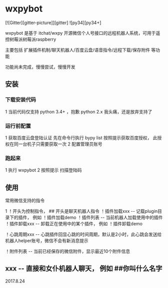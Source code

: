 # wxpybot

[![Gitter][gitter-picture]][gitter] ![py34][py34+]

wxpybot 是基于 itchat/wxpy 开源微信个人号接口的远程机器人系统，可用于遥控树莓派树莓派raspberry

主要包括 扩展插件机制/聊天机器人/百度云盘/语音指令/远程下载/保存附件 等功能

功能尚未完成，慢慢尝试，慢慢开发

## 安装

### 下载安装代码
1 当前代码仅支持 python 3.4+ ，抱歉 python 2.x 我头痛，还是放弃支持了

### 运行前配置
1 获取百度云盘登陆认证 先在命令行执行 bypy list 按照提示获取百度授权， 此授权在同一台机子只需要获取一次
2 配置管理员账号

### 跑起来
1 执行 wxpybot
2 按照提示 扫描登陆码


## 使用

常用微信支持的指令

1 ！开头为控制指令， ## 开头是聊天机器人指令
！插件加载xxx  -- 记载plugin目录下的插件， 例如 ！插件加载demo
！插件列表     -- 当前机器人加载使用中的插件
！插件卸载xxx  -- 卸载正在使用中的某个插件， 例如 ！插件卸载demo

！心跳周期xxx  -- 心跳插件回显心跳的时间周期，默认是2小时，此心跳会发送给机器人helper账号，微信不会有新消息提示

！附件列表     -- 当前已经保存的微信附件，显示最近10个附件信息

## xxx         -- 直接和女仆机器人聊天， 例如 ##你叫什么名字


2017.8.24

